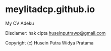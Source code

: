 # meylitadcp.github.io
My CV Adeku

Disclamer: hak cipta huseinputrawp@gmail.com

Copyright (c) Husein Putra Widya Pratama
